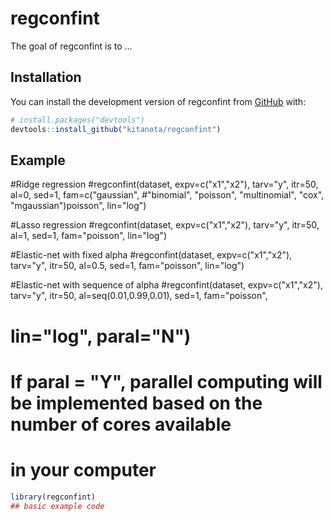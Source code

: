 
# regconfint

<!-- badges: start -->
<!-- badges: end -->

The goal of regconfint is to ...

## Installation

You can install the development version of regconfint from [GitHub](https://github.com/) with:

``` r
# install.packages("devtools")
devtools::install_github("kitanota/regconfint")
```

## Example

#Ridge regression
#regconfint(dataset, expv=c("x1","x2"), tarv="y", itr=50, al=0, sed=1, fam=c("gaussian",
#"binomial", "poisson", "multinomial", "cox", "mgaussian")poisson", lin="log")

#Lasso regression
#regconfint(dataset, expv=c("x1","x2"), tarv="y", itr=50, al=1, sed=1, fam="poisson", lin="log")

#Elastic-net with fixed alpha
#regconfint(dataset, expv=c("x1","x2"), tarv="y", itr=50, al=0.5, sed=1, fam="poisson", lin="log")

#Elastic-net with sequence of alpha
#regconfint(dataset, expv=c("x1","x2"), tarv="y", itr=50, al=seq(0.01,0.99,0.01), sed=1, fam="poisson",
# lin="log", paral="N")

# If paral = "Y", parallel computing will be implemented based on the number of cores available
# in your computer

``` r
library(regconfint)
## basic example code
```

